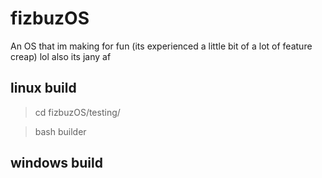 # fizbuzOS
An OS that im making for fun (its experienced a little bit of a lot of feature creap) lol
also its jany af

## linux build
> cd fizbuzOS/testing/

> bash builder
## windows build
